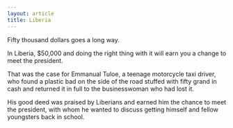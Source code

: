 ```yaml
---
layout: article
title: Liberia
---
```

Fifty thousand dollars goes a long way.

In Liberia, $50,000 and doing the right thing with it will earn you a change to meet the president.

That was the case for Emmanual Tuloe, a teenage motorcycle taxi driver, who found a plastic bad on the side of the road stuffed with fifty grand in cash and returned it in full to the businesswoman who had lost it.

His good deed was praised by Liberians and earned him the chance to meet the president, with whom he wanted to discuss getting himself and fellow youngsters back in school.